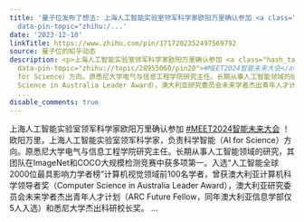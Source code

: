 ```yaml
---
title: '量子位发布了想法: 上海人工智能实验室领军科学家欧阳万里确认参加 <a class="hash_tag" href="https://www.zhihu.com/topic/28955060"
  data-pin-topic="zhihu:/...'
date: '2023-12-10'
linkTitle: https://www.zhihu.com/pin/1717202352497569792
source: 量子位的知乎动态
description: <p>上海人工智能实验室领军科学家欧阳万里确认参加 <a class="hash_tag" href="https://www.zhihu.com/topic/28955060"
  data-pin-topic="zhihu://topic/28955060/pin20">#MEET2024智能未来大会</a> ！<br>欧阳万里，上海人工智能实验室领军科学家，负责科学智能（AI
  for Science）方向。原悉尼大学电气与信息工程学院研究主任。长期从事人工智能领域的研究，其团队在ImageNet和COCO大规模检测竞赛中获多项第一。入选“人工智能全球2000位最具影响力学者榜”计算机视觉领域前100名学者，曾获澳大利亚计算机科学领导者奖（Computer
  Science in Australia Leader Award），澳大利亚研究委员会未来学者杰出青年人才计划（ARC Future Fellow，同年澳大利亚信息学部仅5人入选）和悉尼大学杰出科研校长奖。
  ...
disable_comments: true
---
```

<p>上海人工智能实验室领军科学家欧阳万里确认参加 <a class="hash_tag" href="https://www.zhihu.com/topic/28955060" data-pin-topic="zhihu://topic/28955060/pin20">#MEET2024智能未来大会</a> ！<br>欧阳万里，上海人工智能实验室领军科学家，负责科学智能（AI for Science）方向。原悉尼大学电气与信息工程学院研究主任。长期从事人工智能领域的研究，其团队在ImageNet和COCO大规模检测竞赛中获多项第一。入选“人工智能全球2000位最具影响力学者榜”计算机视觉领域前100名学者，曾获澳大利亚计算机科学领导者奖（Computer Science in Australia Leader Award），澳大利亚研究委员会未来学者杰出青年人才计划（ARC Future Fellow，同年澳大利亚信息学部仅5人入选）和悉尼大学杰出科研校长奖。 ...